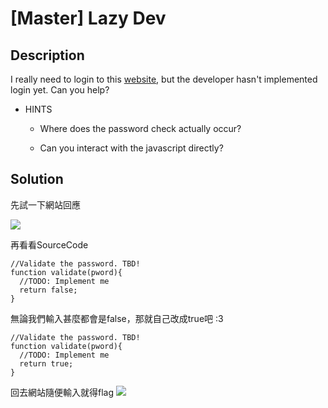 [Master] Lazy Dev
===

## Description

I really need to login to this [website](http://shell2017.picoctf.com:46677/), but the developer hasn't implemented login yet. Can you help?

* HINTS
    * Where does the password check actually occur?

    * Can you interact with the javascript directly?

## Solution

先試一下網站回應

![](https://i.imgur.com/iHshHdM.png)

再看看SourceCode
```javascript=
//Validate the password. TBD!
function validate(pword){
  //TODO: Implement me
  return false;
}
```
無論我們輸入甚麼都會是false，那就自己改成true吧 :3
```javascript=
//Validate the password. TBD!
function validate(pword){
  //TODO: Implement me
  return true;
}
```
回去網站隨便輸入就得flag
![](https://i.imgur.com/1boPzM1.jpg)

